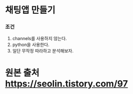 # 채팅앱 만들기

### 조건
1. channels를 사용하지 않는다.
2. python을 사용한다.
3. 일단 무작정 따라하고 분석해보자.

# 원본 출처 https://seolin.tistory.com/97